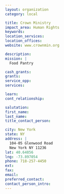 ```yaml
---
layout: organization
category: local

title: Crown Ministry
impact_area: Human Rights
keywords: 
location_services: 
location_offices: 
website: www.crownmin.org

description: 
mission: |
  Food Pantry

cash_grants: 
grants: 
service_opp: 
services: 

learn: 
cont_relationship: 

salutation: 
first_name: 
last_name: 
title_contact_person: 

city: New York
state: NY
address: |
  104-05 Glenwood Road  
  New York NY 11236
lat: 40.64856
lng: -73.897054
phone: 718-257-4450
ext: 
fax: 
email: 
preferred_contact: 
contact_person_intro: 
---
```

